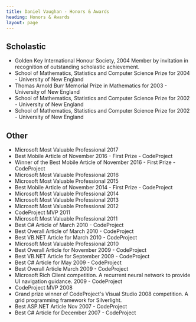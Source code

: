 ```yaml
---
title: Daniel Vaughan - Honors & Awards
heading: Honors & Awards
layout: page
---
```


## Scholastic

* Golden Key International Honour Society, 2004 Member by invitation in recognition of outstanding scholastic achievement.
* School of Mathematics, Statistics and Computer Science Prize for 2004 - University of New England
* Thomas Arnold Burr Memorial Prize in Mathematics for 2003 - University of New England
* School of Mathematics, Statistics and Computer Science Prize for 2002 - University of New England
* School of Mathematics, Statistics and Computer Science Prize for 2002 - University of New England

## Other

* Microsoft Most Valuable Professional 2017
* Best Mobile Article of November 2016 - First Prize - CodeProject
* Winner of the Best Mobile Article of November 2016 - First Prize - CodeProject
* Microsoft Most Valuable Professional 2016
* Microsoft Most Valuable Professional 2015
* Best Mobile Article of November 2014 - First Prize - CodeProject
* Microsoft Most Valuable Professional 2014
* Microsoft Most Valuable Professional 2013
* Microsoft Most Valuable Professional 2012
* CodeProject MVP 2011
* Microsoft Most Valuable Professional 2011
* Best C# Article of March 2010 - CodeProject
* Best Overall Article of March 2010 - CodeProject
* Best VB.NET Article for March 2010 - CodeProject
* Microsoft Most Valuable Professional 2010
* Best Overall Article for November 2009 - CodeProject
* Best VB.NET Article for September 2009 - CodeProject
* Best C# Article for May 2009 - CodeProject
* Best Overall Article March 2009 - CodeProject
* Microsoft Rich Client competition. A recurrent neural network to provide UI navigation guidance. 2009 - CodeProject
* CodeProject MVP 2008
* Grand prize winner of CodeProject's Visual Studio 2008 competition. A grid programming framework for Silverlight.
* Best ASP.NET Article Nov 2007 - CodeProject
* Best C# Article for December 2007 - CodeProject


